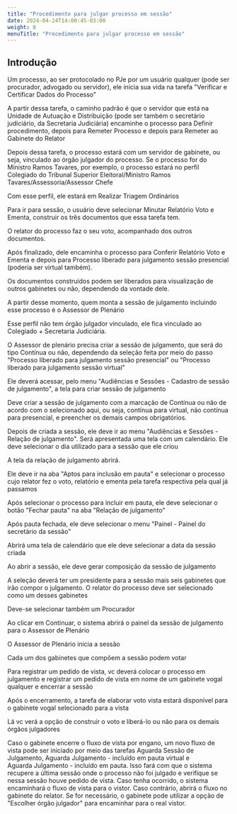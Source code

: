 ```yaml
---
title: "Procedimento para julgar processo em sessão"
date: 2024-04-24T14:00:45-03:00
weight: 8
menuTitle: "Procedimento para julgar processo em sessão"
---
```


## Introdução

Um processo, ao ser protocolado no PJe por um usuário qualquer (pode ser procurador, advogado ou servidor), ele inicia sua vida na tarefa "Verificar e Certificar Dados do Processo"

A partir dessa tarefa, o caminho padrão é que o servidor que está na Unidade de Autuação e Distribuição (pode ser também o secretário judiciário, da Secretaria Judiciária) encaminhe o processo para Definir procedimento, depois para Remeter Processo e depois para Remeter ao Gabinete do Relator

Depois dessa tarefa, o processo estará com um servidor de gabinete, ou seja, vinculado ao órgão julgador do processo. Se o processo for do Ministro Ramos Tavares, por exemplo, o processo estará no perfil Colegiado do Tribunal Superior Eleitoral/Ministro Ramos Tavares/Assessoria/Assessor Chefe

Com esse perfil, ele estará em Realizar Triagem Ordinários

Para ir para sessão, o usuário deve selecionar Minutar Relatório Voto e Ementa, construir os três documentos que essa tarefa tem.

O relator do processo faz o seu voto, acompanhado dos outros documentos.

Após finalizado, dele encaminha o processo para Conferir Relatório Voto e Ementa e depois para Processo liberado para julgamento sessão presencial (poderia ser virtual também).

Os documentos construídos podem ser liberados para visualização de outros gabinetes ou não, dependendo da vontade dele.

A partir desse momento, quem monta a sessão de julgamento incluindo esse processo é o Assessor de Plenário

Esse perfil não tem órgão julgador vinculado, ele fica vinculado ao Colegiado + Secretaria Judiciária.

O Assessor de plenário precisa criar a sessão de julgamento, que será do tipo Contínua ou não, dependendo da seleção feita por meio do passo "Processo liberado para julgamento sessão presencial" ou "Processo liberado para julgamento sessão virtual"

Ele deverá acessar, pelo menu "Audiências e Sessões - Cadastro de sessão de julgamento", a tela para criar sessão de julgamento

Deve criar a sessão de julgamento com a marcação de Contínua ou não de acordo com o selecionado aqui, ou seja, contínua para virtual, não contínua para presencial, e preencher os demais campos obrigatórios.

Depois de criada a sessão, ele deve ir ao menu "Audiências e Sessões - Relação de julgamento". Será apresentada uma tela com um calendário. Ele deve selecionar o dia utilizado para a sessão que ele criou

A tela da relação de julgamento abrirá.

Ele deve ir na aba "Aptos para inclusão em pauta" e selecionar o processo cujo relator fez o voto, relatório e ementa pela tarefa respectiva pela qual já passamos

Após selecionar o processo para incluir em pauta, ele deve selecionar o botão "Fechar pauta" na aba "Relação de julgamento"

Após pauta fechada, ele deve selecionar o menu "Painel - Painel do secretário da sessão"

Abrirá uma tela de calendário que ele deve selecionar a data da sessão criada

Ao abrir a sessão, ele deve gerar composição da sessão de julgamento

A seleção deverá ter um presidente para a sessão mais seis gabinetes que irão compor o julgamento. O relator do processo deve ser selecionado como um desses gabinetes

Deve-se selecionar também um Procurador

Ao clicar em Continuar, o sistema abrirá o painel da sessão de julgamento para o Assessor de Plenário

O Assessor de Plenário inicia a sessão

Cada um dos gabinetes que compõem a sessão podem votar

Para registrar um pedido de vista, vc deverá colocar o processo em julgamento e registrar um pedido de vista em nome de um gabinete vogal qualquer e encerrar a sessão

Após o encerramento, a tarefa de elaborar voto vista estará disponível para o gabinete vogal selecionado para a vista

Lá vc verá a opção de construir o voto e liberá-lo ou não para os demais órgãos julgadores

Caso o gabinete encerre o fluxo de vista por engano, um novo fluxo de vista pode ser iniciado por meio das tarefas Aguarda Sessão de Julgamento, Aguarda Julgamento - incluído em pauta virtual e	
Aguarda Julgamento - incluído em pauta. Isso fará com que o sistema recupere a última sessão onde o processo não foi julgado e verifique se nessa sessão houve pedido de vista. Caso tenha ocorrido, o sistema encaminhará o fluxo de vista para o vistor. Caso contrário, abrirá o fluxo no gabinete do relator. Se for necessário, o gabinete pode utilizar a opção de "Escolher órgão julgador" para encaminhar para o real vistor.
